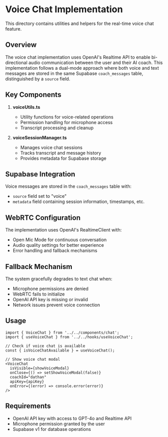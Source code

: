 # Voice Chat Implementation

This directory contains utilities and helpers for the real-time voice chat feature.

## Overview

The voice chat implementation uses OpenAI's Realtime API to enable bi-directional audio communication between the user and their AI coach. This implementation follows a dual-mode approach where both voice and text messages are stored in the same Supabase `coach_messages` table, distinguished by a `source` field.

## Key Components

1. **voiceUtils.ts**
   - Utility functions for voice-related operations
   - Permission handling for microphone access
   - Transcript processing and cleanup

2. **voiceSessionManager.ts**
   - Manages voice chat sessions
   - Tracks transcript and message history
   - Provides metadata for Supabase storage

## Supabase Integration

Voice messages are stored in the `coach_messages` table with:
- `source` field set to "voice"
- `metadata` field containing session information, timestamps, etc.

## WebRTC Configuration

The implementation uses OpenAI's RealtimeClient with:
- Open Mic Mode for continuous conversation
- Audio quality settings for better experience
- Error handling and fallback mechanisms

## Fallback Mechanism

The system gracefully degrades to text chat when:
- Microphone permissions are denied
- WebRTC fails to initialize
- OpenAI API key is missing or invalid
- Network issues prevent voice connection

## Usage

```tsx
import { VoiceChat } from '../../components/chat';
import { useVoiceChat } from '../../hooks/useVoiceChat';

// Check if voice chat is available
const { isVoiceChatAvailable } = useVoiceChat();

// Show voice chat modal
<VoiceChat 
  isVisible={showVoiceModal}
  onClose={() => setShowVoiceModal(false)}
  coachId="dathan"
  apiKey={apiKey}
  onError={(error) => console.error(error)}
/>
```

## Requirements

- OpenAI API key with access to GPT-4o and Realtime API
- Microphone permission granted by the user
- Supabase v1 for database operations 